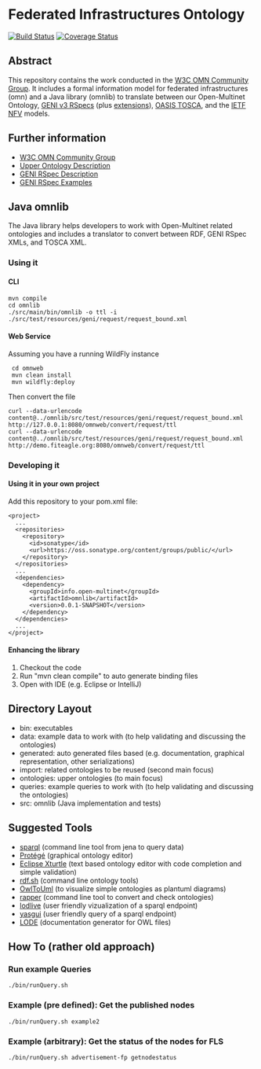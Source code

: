 # Federated Infrastructures Ontology

[![Build Status](https://travis-ci.org/w3c/omn.svg)](https://travis-ci.org/w3c/omn)
[![Coverage Status](https://coveralls.io/repos/w3c/omn/badge.svg)](https://coveralls.io/r/w3c/omn)

## Abstract

This repository contains the work conducted in the [W3C OMN Community Group](https://www.w3.org/community/omn/).
It includes a formal information model for federated infrastructures (omn)
and a Java library (omnlib) to translate between
our Open-Multinet Ontology,
[GENI v3 RSpecs](http://www.geni.net/resources/rspec/3/)
(plus  [extensions](http://www.geni.net/resources/rspec/ext/)),
[OASIS TOSCA](http://docs.oasis-open.org/tosca/TOSCA/v1.0/os/TOSCA-v1.0-os.html),
and the
[IETF NFV](https://tools.ietf.org/html/draft-xjz-nfv-model-datamodel-01)
models.

## Further information

* [W3C OMN Community Group](https://www.w3.org/community/omn/)
* [Upper Ontology Description](http://open-multinet.info/ontology/omn)
* [GENI RSpec Description](http://groups.geni.net/geni/wiki/GENIExperimenter/RSpecs)
* [GENI RSpec Examples](http://groups.geni.net/geni/browser/trunk)

## Java omnlib

The Java library helps developers to work with Open-Multinet related ontologies and includes a translator to convert between RDF, GENI RSpec XMLs, and TOSCA XML.

### Using it

#### CLI

    mvn compile
    cd omnlib
    ./src/main/bin/omnlib -o ttl -i ./src/test/resources/geni/request/request_bound.xml

#### Web Service

Assuming you have a running WildFly instance

     cd omnweb
     mvn clean install
     mvn wildfly:deploy

Then convert the file

    curl --data-urlencode content@../omnlib/src/test/resources/geni/request/request_bound.xml http://127.0.0.1:8080/omnweb/convert/request/ttl
    curl --data-urlencode content@../omnlib/src/test/resources/geni/request/request_bound.xml http://demo.fiteagle.org:8080/omnweb/convert/request/ttl

### Developing it

#### Using it in your own project

Add this repository to your pom.xml file:

    <project>
      ...
      <repositories>
        <repository>
          <id>sonatype</id>
          <url>https://oss.sonatype.org/content/groups/public/</url>
        </repository>
      </repositories>
      ...
      <dependencies>
        <dependency>
          <groupId>info.open-multinet</groupId>
          <artifactId>omnlib</artifactId>
          <version>0.0.1-SNAPSHOT</version>
        </dependency>
      </dependencies>
      ...
    </project>

#### Enhancing the library

 1. Checkout the code
 2. Run "mvn clean compile" to auto generate binding files
 3. Open with IDE (e.g. Eclipse or IntelliJ)

## Directory Layout

 * bin: executables
 * data: example data to work with (to help validating and discussing the ontologies)
 * generated: auto generated files based (e.g. documentation, graphical representation, other serializations)
 * import: related ontologies to be reused (second main focus)
 * ontologies: upper ontologies (to main focus)
 * queries: example queries to work with (to help validating and discussing the ontologies)
 * src: omnlib (Java implementation and tests)

## Suggested Tools

 * [sparql](http://jena.apache.org/documentation/tools/) (command line tool from jena to query data)
 * [Protégé](http://protege.stanford.edu) (graphical ontology editor)
 * [Eclipse Xturtle](http://aksw.org/Projects/Xturtle.html) (text based ontology editor with code completion and simple validation)
 * [rdf.sh](https://github.com/seebi/rdf.sh) (command line ontology tools)
 * [OwlToUml](https://github.com/twalcari/OwlToUml) (to visualize simple ontologies as plantuml diagrams)
 * [rapper](http://librdf.org/raptor/rapper.html) (command line tool to convert and check ontologies)
 * [lodlive](http://en.lodlive.it) (user friendly vizualization of a sparql endpoint)
 * [yasgui](http://yasgui.laurensrietveld.nl) (user friendly query of a sparql endpoint)
 * [LODE](http://www.essepuntato.it/lode) (documentation generator for OWL files)

## How To (rather old approach)

### Run example Queries

    ./bin/runQuery.sh

### Example (pre defined): Get the published nodes

    ./bin/runQuery.sh example2

### Example (arbitrary): Get the status of the nodes for FLS

    ./bin/runQuery.sh advertisement-fp getnodestatus
